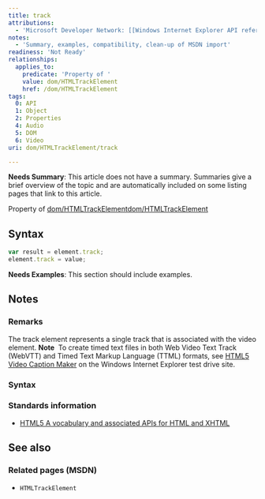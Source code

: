 ```yaml
---
title: track
attributions:
  - 'Microsoft Developer Network: [[Windows Internet Explorer API reference](http://msdn.microsoft.com/en-us/library/ie/hh828809%28v=vs.85%29.aspx) Article]'
notes:
  - 'Summary, examples, compatibility, clean-up of MSDN import'
readiness: 'Not Ready'
relationships:
  applies_to:
    predicate: 'Property of '
    value: dom/HTMLTrackElement
    href: /dom/HTMLTrackElement
tags:
  0: API
  1: Object
  2: Properties
  4: Audio
  5: DOM
  6: Video
uri: dom/HTMLTrackElement/track

---
```

**Needs Summary**: This article does not have a summary. Summaries give a brief overview of the topic and are automatically included on some listing pages that link to this article.

Property of [dom/HTMLTrackElement](/dom/HTMLTrackElement)[dom/HTMLTrackElement](/dom/HTMLTrackElement)

## <span>Syntax</span>

``` js
var result = element.track;
element.track = value;
```

**Needs Examples**: This section should include examples.

## <span>Notes</span>

### <span>Remarks</span>

The track element represents a single track that is associated with the video element. **Note**  To create timed text files in both Web Video Text Track (WebVTT) and Timed Text Markup Language (TTML) formats, see [HTML5 Video Caption Maker](http://go.microsoft.com/fwlink/p/?LinkID=251121) on the Windows Internet Explorer test drive site.

### <span>Syntax</span>

### <span>Standards information</span>

-   [HTML5 A vocabulary and associated APIs for HTML and XHTML](http://go.microsoft.com/fwlink/p/?linkid=221374)

## <span>See also</span>

### <span>Related pages (MSDN)</span>

-   `HTMLTrackElement`
